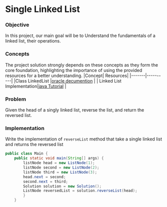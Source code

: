 # Single Linked List

### Objective
In this project, our main goal will be to Understand the fundamentals of a linked list, their operations.
### Concepts
The project solution strongly depends on these concepts as they form the core foundation, highlighting the importance of using the provided resources for a better understanding.
|Concept|	Resources|
|-------|----------|
|Class LinkedList |[oracle decumention](https://docs.oracle.com/javase/8/docs/api/java/util/LinkedList.html) |
| Linked List Implementation|[java Tutorial](https://www.youtube.com/watch?v=SMIq13-FZSE) |

### Problem

Given the head of a singly linked list, reverse the list, and return the reversed list.

### Implementation

Write  the implementation of `reverseList` method  that take a single linked list and returns the reversed list

```java
public class Main {
    public static void main(String[] args) {
        listNode head = new ListNode(1);
        listNode second = new ListNode(2);
        listNode third = new ListNode(3);
        head.next = second;
        second.next = third;
        Solution solution = new Solution();
        ListNode reversedList = solution.reverseList(head);
        }
    }
```
